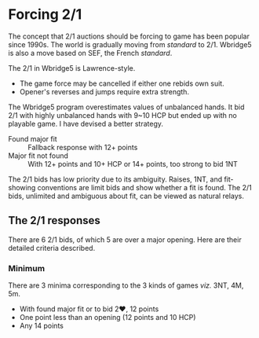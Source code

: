 Forcing 2/1
===========
The concept that 2/1 auctions should be forcing to game has been popular since
1990s.  The world is gradually moving from *standard* to 2/1.  Wbridge5 is also
a move based on SEF, the French *standard*.  

The 2/1 in Wbridge5 is Lawrence-style.

* The game force may be cancelled if either one rebids own suit.
* Opener's reverses and jumps require extra strength.

The Wbridge5 program overestimates values of unbalanced hands.  It bid 2/1 with
highly unbalanced hands with 9~10 HCP but ended up with no playable game.  I
have devised a better strategy.

<dl>
  <dt>Found major fit</dt>
  <dd>Fallback response with 12+ points</dd>

  <dt>Major fit not found</dt>
  <dd>With 12+ points and 10+ HCP or 14+ points, too strong to bid 1NT</dd>
</dl>

The 2/1 bids has low priority due to its ambiguity.  Raises, 1NT, and
fit-showing conventions are limit bids and show whether a fit is found.  The
2/1 bids, unlimited and ambiguous about fit, can be viewed as natural relays.

The 2/1 responses
-----------------
There are 6 2/1 bids, of which 5 are over a major opening.  Here are their
detailed criteria described.

### Minimum ###
There are 3 minima corresponding to the 3 kinds of games *viz.* 3NT, 4M, 5m.

* With found major fit or to bid 2♥, 12 points
* One point less than an opening (12 points and 10 HCP)
* Any 14 points
